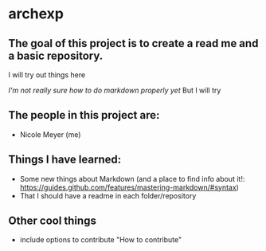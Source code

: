 # archexp
## The goal of this project is to create a read me and a basic repository.
I will try out things here

_I'm not really sure how to do markdown properly yet_
But I will try
## The people in this project are:
* Nicole Meyer (me)
## Things I have learned:
* Some new things about Markdown (and a place to find info about it!: https://guides.github.com/features/mastering-markdown/#syntax)
* That I should have a readme in each folder/repository

## Other cool things
* include options to contribute "How to contribute"
